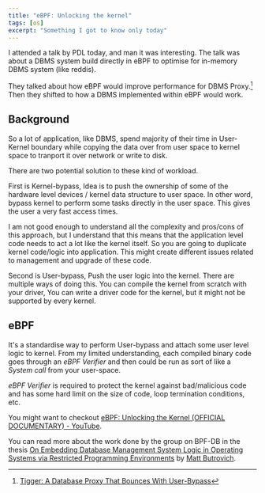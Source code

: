 ```yaml
---
title: "eBPF: Unlocking the kernel"
tags: [os]
excerpt: "Something I got to know only today"
---
```


I attended a talk by PDL today, and man it was interesting. The talk was about a DBMS system
build directly in eBPF to optimise for in-memory DBMS system (like reddis).

They talked about how eBPF would improve performance for DBMS Proxy.[^1]
Then they shifted to how a DBMS implemented within eBPF would work.

[^1]: [Tigger: A Database Proxy That Bounces With User-Bypass](https://www.vldb.org/pvldb/vol16/p3335-butrovich.pdf) 


## Background
So a lot of application, like DBMS, spend majority of their time in User-Kernel boundary while
copying the data over from user space to kernel space to tranport it over network or write to disk.

There are two potential solution to these kind of workload.

First is Kernel-bypass, Idea is to push the ownership of some of the hardware level devices / kernel data structure 
to user space. In other word, bypass kernel to perform some tasks directly in the user space.
This gives the user a very fast access times.

I am not good enough to understand all the complexity and pros/cons of this approach, but I understand that 
this means that the application level code needs to act a lot like the kernel itself. So you are going to duplicate
kernel code/logic into application. This might create different issues related to management and upgrade of these code.

Second is User-bypass, Push the user logic into the kernel.
There are multiple ways of doing this. You can compile the kernel from scratch with your driver,
You can write a driver code for the kernel, but it might not be supported by every kernel. 

## eBPF
It's a standardise way to perform User-bypass and attach some user level logic to kernel.
From my limited understanding, each compiled binary code goes through an *eBPF Verifier* and then 
could be run as sort of like a *System call* from your user-space.

*eBPF Verifier* is required to protect the kernel against bad/malicious code and has some hard limit on
the size of code, loop termination conditions, etc.

You might want to checkout [eBPF: Unlocking the Kernel (OFFICIAL DOCUMENTARY) - YouTube](https://www.youtube.com/watch?v=Wb_vD3XZYOA).

You can read more about the work done by the group on BPF-DB in the thesis 
[On Embedding Database Management System Logic in Operating Systems via Restricted Programming Environments](http://reports-archive.adm.cs.cmu.edu/anon/2024/CMU-CS-24-107.pdf)
by [Matt Butrovich](https://mattbutrovi.ch/).


